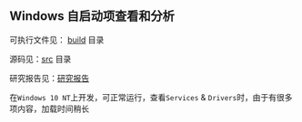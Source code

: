 ## Windows 自启动项查看和分析

可执行文件见： [build](build) 目录

源码见：[src](src) 目录

研究报告见：[研究报告](docs/研究报告.pdf)

在`Windows 10 NT`上开发，可正常运行，查看`Services` & `Drivers`时，由于有很多项内容，加载时间稍长

